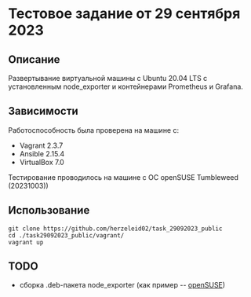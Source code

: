 # Тестовое задание от 29 сентября 2023

## Описание
Развертывание виртуальной машины с Ubuntu 20.04 LTS с установленным node_exporter и контейнерами Prometheus и Grafana.

## Зависимости
Работоспособность была проверена на машине с: 
+ Vagrant 2.3.7
+ Ansible 2.15.4
+ VirtualBox 7.0

Тестирование проводилось на машине с ОС openSUSE Tumbleweed (20231003))

## Использование

```
git clone https://github.com/herzeleid02/task_29092023_public
cd ./task29092023_public/vagrant/
vagrant up
```

## TODO
+ сборка .deb-пакета node_exporter (как пример -- [openSUSE](https://software.opensuse.org/package/golang-github-prometheus-node_exporter))

